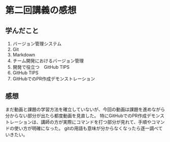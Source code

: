 # 第二回講義の感想

## 学んだこと

1. バージョン管理システム
2. Git
3. Markdown
4. チーム開発におけるバージョン管理
5. 開発で役立つ　GitHub TIPS
6. GitHub TIPS
7. GitHubでのPR作成デモンストレーション

## 感想

まだ動画と課題の学習方法を確立していないが、今回の動画は課題を進めながら分からない部分が出たら都度動画を見直した。
特にGitHubでのPR作成デモンストレーションは、講師の方が実際にコマンドを打つ部分が見れて、手順やコマンドの使い方が明確になった。
gitの用語も意味が分からなくなったら逐一調べていきたい。